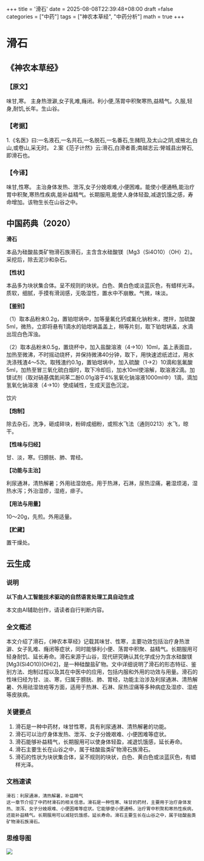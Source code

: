 +++
title = '滑石'
date = 2025-08-08T22:39:48+08:00
draft =false
categories = ["中药"]
tags = ["神农本草经", "中药分析"]
math = true
+++
# 滑石

## 《神农本草经》

### 【原文】

味甘,寒。
主身热泄澼,女子乳难,癃闭。利小便,荡胃中积聚寒热,益精气。久服,轻身,耐饥,长年。生山谷。

### 【考据】
1.《名医》曰:一名液石,一名共石,一名脱石,一名番石,生赭阳,及太山之阴,或掖北,白山,或卷山,采无时。
2.案《范子计然》云:滑石,白滑者善;南越志云:膋城县出膋石,即滑石也。

### 【今译】
味甘,性寒。
主治身体发热、泄泻,女子分娩艰难,小便困难。能使小便通畅,能治疗胃中积聚,寒热性疾病,能补益精气。长期服用,能使人身体轻盈,减退饥饿之感，寿命增加。该物生长在山谷之中。

## 中国药典（2020）

**滑石**

本品为硅酸盐类矿物滑石族滑石，主含含水硅酸镁〔Mg3（Si4O10）（OH）2〕。采挖后，除去泥沙和杂石。

**【性状】**

本品多为块状集合体。呈不规则的块状。白色、黄白色或淡蓝灰色，有蜡样光泽。质软，细腻，手摸有滑润感，无吸湿性，置水中不崩散。气微，味淡。

**【鉴别】**

（1）取本品粉末0.2g，置铂坩埚中，加等量氟化钙或氟化钠粉末，搅拌，加硫酸5ml，微热，立即将悬有1滴水的铂坩埚盖盖上，稍等片刻，取下铂坩埚盖，水滴出现白色浑浊。

（2）取本品粉末0.5g，置烧杯中，加入盐酸溶液（4→10）10ml，盖上表面皿，加热至微沸，不时摇动烧杯，并保持微沸40分钟，取下，用快速滤纸滤过，用水洗涤残渣4～5次。取残渣约0.1g，置铂坩埚中，加入硫酸（1→2）10滴和氢氟酸5ml，加热至冒三氧化硫白烟时，取下冷却后，加水10ml使溶解，取溶液2滴。加镁试剂（取对硝基偶氮间苯二酚0.01g溶于4%氢氧化钠溶液1000ml中）1滴，滴加氢氧化钠溶液（4→10）使成碱性，生成天蓝色沉淀。

饮片

**【炮制】**

除去杂石，洗净，砸成碎块，粉碎成细粉，或照水飞法（通则0213）水飞，晾干。

**【性味与归经】**

甘、淡，寒。归膀胱、肺、胃经。

**【功能与主治】**

利尿通淋，清热解暑；外用祛湿敛疮。用于热淋，石淋，尿热涩痛，暑湿烦渴，湿热水泻；外治湿疹，湿疮，痱子。

**【用法与用量】**

10～20g，先煎。外用适量。

**【贮藏】**

置干燥处。

## 云生成

### 说明

**以下由人工智能技术驱动的自然语言处理工具自动生成**

本文由AI辅助创作，请读者自行判断内容。

### 全文概述

本文介绍了滑石，《神农本草经》记载其味甘、性寒，主要功效包括治疗身热泄澼、女子乳难、癃闭等症状，同时能够利小便、荡胃中积聚、益精气。长期服用可轻身耐饥、延长寿命。滑石来源于山谷，现代研究确认其化学成分为含水硅酸镁[Mg3(Si4O10)(OH)2]，是一种硅酸盐矿物。文中详细说明了滑石的形态特征、鉴别方法、炮制过程以及其在中医中的应用，包括内服和外用的功效与用量。滑石的性味归经为甘、淡、寒，归属于膀胱、肺、胃经，功能主治涉及利尿通淋、清热解暑、外用祛湿敛疮等方面，适用于热淋、石淋、尿热涩痛等多种病症及湿疹、湿疮等皮肤病。

### 关键要点

1. 滑石是一种中药材，味甘性寒，具有利尿通淋、清热解暑的功能。
2. 滑石可以治疗身体发热、泄泻、女子分娩艰难、小便困难等症状。
3. 滑石能够补益精气，长期服用可以使身体轻盈，减退饥饿感，延长寿命。
4. 滑石主要生长在山谷之中，属于硅酸盐类矿物滑石族滑石。
5. 滑石的性状为块状集合体，呈不规则的块状，白色、黄白色或淡蓝灰色，有蜡样光泽。

### 文档速读

```
滑石：利尿通淋，清热解暑，补益精气
这一章节介绍了中药材滑石的相关信息。滑石是一种性寒、味甘的药材，主要用于治疗身体发热、泄泻、女子分娩艰难、小便困难等症状。它能够使小便通畅，治疗胃中积聚和寒热性疾病，还能补益精气。长期服用可以减轻饥饿感，延长寿命。滑石主要生长在山谷之中，属于硅酸盐类矿物滑石族滑石。
```

### 思维导图

![](D:\Dpan\BanGong\Markdown\总结\神农本草经\上篇\08滑石\【脑图】08滑石.jpeg)